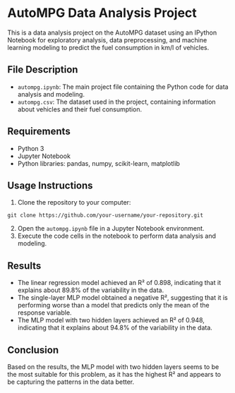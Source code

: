 <h1>AutoMPG Data Analysis Project</h1>
<p>This is a data analysis project on the AutoMPG dataset using an IPython Notebook for exploratory analysis, data preprocessing, and machine learning modeling to predict the fuel consumption in km/l of vehicles.</p>

<h2>File Description</h2>
<ul>
    <li><code>autompg.ipynb</code>: The main project file containing the Python code for data analysis and modeling.</li>
    <li><code>autompg.csv</code>: The dataset used in the project, containing information about vehicles and their fuel consumption.</li>
</ul>

<h2>Requirements</h2>
<ul>
    <li>Python 3</li>
    <li>Jupyter Notebook</li>
    <li>Python libraries: pandas, numpy, scikit-learn, matplotlib</li>
</ul>

<h2>Usage Instructions</h2>
<ol>
    <li>Clone the repository to your computer:</li>
</ol>
<pre><code>git clone https://github.com/your-username/your-repository.git</code></pre>
<ol start="2">
    <li>Open the <code>autompg.ipynb</code> file in a Jupyter Notebook environment.</li>
    <li>Execute the code cells in the notebook to perform data analysis and modeling.</li>
</ol>

<h2>Results</h2>
<ul>
    <li>The linear regression model achieved an R² of 0.898, indicating that it explains about 89.8% of the variability in the data.</li>
    <li>The single-layer MLP model obtained a negative R², suggesting that it is performing worse than a model that predicts only the mean of the response variable.</li>
    <li>The MLP model with two hidden layers achieved an R² of 0.948, indicating that it explains about 94.8% of the variability in the data.</li>
</ul>

<h2>Conclusion</h2>
<p>Based on the results, the MLP model with two hidden layers seems to be the most suitable for this problem, as it has the highest R² and appears to be capturing the patterns in the data better.</p>
